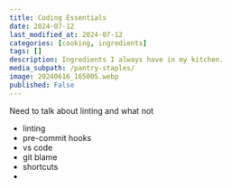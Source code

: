 ```yaml
---
title: Coding Essentials
date: 2024-07-12
last_modified_at: 2024-07-12
categories: [cooking, ingredients]
tags: []
description: Ingredients I always have in my kitchen.
media_subpath: /pantry-staples/
image: 20240616_165005.webp
published: False
---
```


Need to talk about linting and what not
- linting
- pre-commit hooks
- vs code
- git blame
- shortcuts
- 